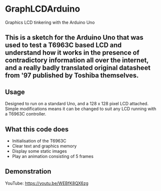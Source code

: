 # GraphLCDArduino
Graphics LCD tinkering with the Arduino Uno

## This is a sketch for the Arduino Uno that was used to test a T6963C based LCD and understand how it works in the presence of contradictory information all over the internet, and a really badly translated original datasheet from '97 published by Toshiba themselves.

## Usage
Designed to run on a standard Uno, and a 128 x 128 pixel LCD attached. Simple modifications means it can be changed to suit any LCD running with a T6963C controller.

## What this code does
- Initialisation of the T6963C
- Clear text and graphics memory
- Display some static images
- Play an animation consisting of 5 frames

## Demonstration
YouTube: https://youtu.be/WEBfK8QX6zg
